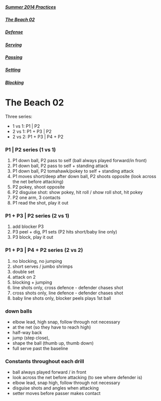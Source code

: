 ##### [Summer 2014 Practices](https://github.com/nvitas/beach-vball/blob/master/practice-2014.md) 
##### [The Beach 02](https://github.com/nvitas/beach-vball/blob/master/02.md)
##### [Defense](https://github.com/nvitas/beach-vball/blob/master/defense.md)
##### [Serving](https://github.com/nvitas/beach-vball/blob/master/serving.md)
##### [Passing](https://github.com/nvitas/beach-vball/blob/master/passing.md)
##### [Setting](https://github.com/nvitas/beach-vball/blob/master/setting.md)
##### [Blocking](https://github.com/nvitas/beach-vball/blob/master/blocking.md)


# The Beach 02

Three series:

- 1 vs 1: P1 | P2
- 2 vs 1: P1 + P3 | P2
- 2 vs 2: P1 + P3 | P4 + P2

### P1 | P2 series (1 vs 1)

1. P1 down ball, P2 pass to self (ball always played forward/in front)
2. P1 down ball, P2 pass to self + standing attack
3. P1 down ball, P2 tomahawk/pokey to self + standing attack
4. P1 moves short/deep after down ball, P2 shoots opposite (look across the net before attacking)
5. P2 pokey, shoot opposite
6. P2 disguise shot: show pokey, hit roll / show roll shot, hit pokey
7. P2 one arm, 3 contacts
8. P1 read the shot, play it out

### P1 + P3 | P2 series (2 vs 1)

1. add blocker P3
2. P3 peel + dig, P1 sets (P2 hits short/baby line only)
3. P3 block, play it out

### P1 + P3 | P4 + P2 series (2 vs 2)

1. no blocking, no jumping
2. short serves / jumbo shrimps
3. double set
4. attack on 2
5. blocking + jumping
6. line shots only, cross defence - defender chases shot
7. cross shots only, line defence - defender chases shot
7. baby line shots only, blocker peels plays 1st ball

### down balls

- elbow lead, high snap, follow through not necessary
- at the net (so they have to reach high)
- half-way back
- jump (step close),
- shape the ball (thumb up, thumb down)
- full serve past the baseline

### Constants throughout each drill

- ball always played forward / in front
- look across the net before attacking (to see where defender is)
- elbow lead, snap high, follow through not necessary
- disguise shots and angles when attacking
- setter moves before passer makes contact


